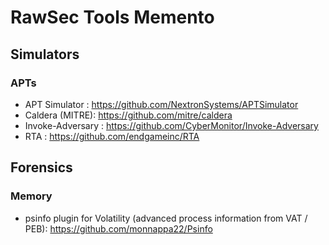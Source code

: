 # RawSec Tools Memento

## Simulators

### APTs
* APT Simulator : https://github.com/NextronSystems/APTSimulator
* Caldera (MITRE): https://github.com/mitre/caldera
* Invoke-Adversary : https://github.com/CyberMonitor/Invoke-Adversary
* RTA : https://github.com/endgameinc/RTA

## Forensics

### Memory

* psinfo plugin for Volatility (advanced process information from VAT / PEB): https://github.com/monnappa22/Psinfo

